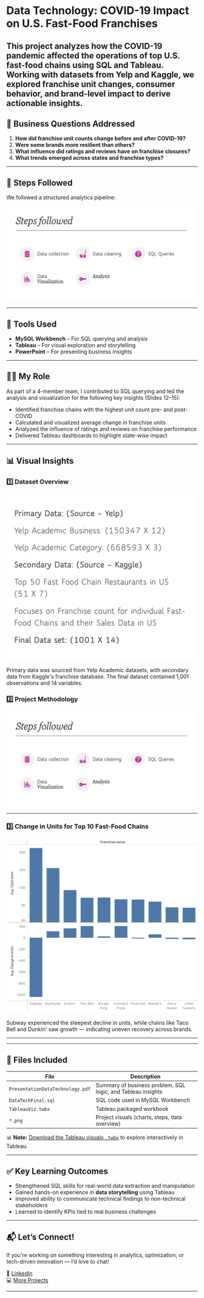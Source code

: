 # Data Technology: COVID-19 Impact on U.S. Fast-Food Franchises

This project analyzes how the COVID-19 pandemic affected the operations of top U.S. fast-food chains using SQL and Tableau. Working with datasets from Yelp and Kaggle, we explored franchise unit changes, consumer behavior, and brand-level impact to derive actionable insights.
---

## 🧠 Business Questions Addressed

1. **How did franchise unit counts change before and after COVID-19?**
2. **Were some brands more resilient than others?**
3. **What influence did ratings and reviews have on franchise closures?**
4. **What trends emerged across states and franchise types?**

---

## 📁 Steps Followed

We followed a structured analytics pipeline:

![Steps Followed](./SQL_Tableau_YelpCOVIDAnalysis/StepsFollowed.png)

---

## 🧪 Tools Used

- **MySQL Workbench** – For SQL querying and analysis  
- **Tableau** – For visual exploration and storytelling  
- **PowerPoint** – For presenting business insights

---

## 🧑‍💻 My Role

As part of a 4-member team, I contributed to SQL querying and led the analysis and visualization for the following key insights (Slides 12–15):

- Identified franchise chains with the highest unit count pre- and post-COVID  
- Calculated and visualized average change in franchise units  
- Analyzed the influence of ratings and reviews on franchise performance  
- Delivered Tableau dashboards to highlight state-wise impact

---

## 📊 Visual Insights

### 1️⃣ Dataset Overview

![Dataset Overview](./SQL_Tableau_YelpCOVIDAnalysis/DatasetOverview.png)

Primary data was sourced from Yelp Academic datasets, with secondary data from Kaggle's franchise database. The final dataset contained 1,001 observations and 14 variables.


### 2️⃣ Project Methodology

![Steps Followed](./SQL_Tableau_YelpCOVIDAnalysis/StepsFollowed.png)

---

### 3️⃣ Change in Units for Top 10 Fast-Food Chains

![Franchise Unit Change](./SQL_Tableau_YelpCOVIDAnalysis/FranchiseUnitChange.png)

Subway experienced the steepest decline in units, while chains like Taco Bell and Dunkin' saw growth — indicating uneven recovery across brands.

---
---

## 📂 Files Included

| File | Description |
|------|-------------|
| `PresentationDataTechnology.pdf` | Summary of business problem, SQL logic, and Tableau insights |
| `DataTechFinal.sql` | SQL code used in MySQL Workbench |
| `TableauViz.twbx` | Tableau packaged workbook |
| `*.png` | Project visuals (charts, steps, data overview)

📊 **Note:** [Download the Tableau visuals `.twbx`](./SQL_Tableau_YelpCOVIDAnalysis/TableauViz.twbx) to explore interactively in Tableau.

---

## ✅ Key Learning Outcomes

- Strengthened SQL skills for real-world data extraction and manipulation  
- Gained hands-on experience in **data storytelling** using Tableau  
- Improved ability to communicate technical findings to non-technical stakeholders  
- Learned to identify KPIs tied to real business challenges

---

## 📬 Let’s Connect!

If you're working on something interesting in analytics, optimization, or tech-driven innovation — I’d love to chat!

🔗 [LinkedIn](https://www.linkedin.com/in/armashaik/)  
💻 [More Projects](https://github.com/ArmaShaik)

---
